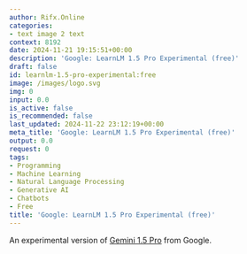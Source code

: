 ```yaml
---
author: Rifx.Online
categories:
- text image 2 text
context: 8192
date: 2024-11-21 19:15:51+00:00
description: 'Google: LearnLM 1.5 Pro Experimental (free)'
draft: false
id: learnlm-1.5-pro-experimental:free
image: /images/logo.svg
img: 0
input: 0.0
is_active: false
is_recommended: false
last_updated: 2024-11-22 23:12:19+00:00
meta_title: 'Google: LearnLM 1.5 Pro Experimental (free)'
output: 0.0
request: 0
tags:
- Programming
- Machine Learning
- Natural Language Processing
- Generative AI
- Chatbots
- Free
title: 'Google: LearnLM 1.5 Pro Experimental (free)'
---
```




An experimental version of [Gemini 1.5 Pro](/google/gemini-pro-1.5) from Google.

